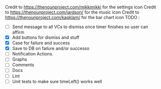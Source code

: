 Credit to https://thenounproject.com/mikkimikki for the settings icon
Credit to https://thenounproject.com/jardson/ for the music icon
Credit to https://thenounproject.com/kapklam/ for the bar chart icon 
TODO :
- [ ] Send message to all VCs to dismiss once timer finishes so user can affirm
- [x] Add buttons for dismiss and stuff
- [x] Case for failure and success 
- [x] Save to DB on failure and/or successo
- [ ] Notification Actions.
- [ ] Graphs
- [ ] Comments
- [ ] Docs
- [ ] Lint
- [ ] Unit tests to make sure timeLeft() works well